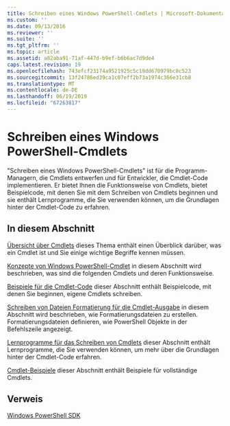 ```yaml
---
title: Schreiben eines Windows PowerShell-Cmdlets | Microsoft-Dokumentation
ms.custom: ''
ms.date: 09/13/2016
ms.reviewer: ''
ms.suite: ''
ms.tgt_pltfrm: ''
ms.topic: article
ms.assetid: a82aba91-71af-447d-b9ef-b6b6ac7d9de4
caps.latest.revision: 19
ms.openlocfilehash: 743efcf23174a9521925c5c19dd670979bc0c523
ms.sourcegitcommit: 13f24786ed39ca1c07eff2b73a1974c366e31cb8
ms.translationtype: MT
ms.contentlocale: de-DE
ms.lasthandoff: 06/19/2019
ms.locfileid: "67263817"
---
```

# <a name="writing-a-windows-powershell-cmdlet"></a>Schreiben eines Windows PowerShell-Cmdlets

"Schreiben eines Windows PowerShell-Cmdlets" ist für die Programm-Managern, die Cmdlets entwerfen und für Entwickler, die Cmdlet-Code implementieren. Er bietet Ihnen die Funktionsweise von Cmdlets, bietet Beispielcode, mit denen Sie mit dem Schreiben von Cmdlets beginnen und sie enthält Lernprogramme, die Sie verwenden können, um die Grundlagen hinter der Cmdlet-Code zu erfahren.

## <a name="in-this-section"></a>In diesem Abschnitt

[Übersicht über Cmdlets](./cmdlet-overview.md) dieses Thema enthält einen Überblick darüber, was ein Cmdlet ist und Sie einige wichtige Begriffe kennen müssen.

[Konzepte von Windows PowerShell-Cmdlet](./windows-powershell-cmdlet-concepts.md) in diesem Abschnitt wird beschrieben, was sind die folgenden Cmdlets und deren Funktionsweise.

[Beispiele für die Cmdlet-Code](./examples-of-cmdlet-code.md) dieser Abschnitt enthält Beispielcode, mit denen Sie beginnen, eigene Cmdlets schreiben.

[Schreiben von Dateien Formatierung für die Cmdlet-Ausgabe](../format/writing-a-powershell-formatting-file.md) in diesem Abschnitt wird beschrieben, wie Formatierungsdateien zu erstellen. Formatierungsdateien definieren, wie PowerShell Objekte in der Befehlszeile angezeigt.

[Lernprogramme für das Schreiben von Cmdlets](./tutorials-for-writing-cmdlets.md) dieser Abschnitt enthält Lernprogramme, die Sie verwenden können, um mehr über die Grundlagen hinter der Cmdlet-Code erfahren.

[Cmdlet-Beispiele](./cmdlet-samples.md) dieser Abschnitt enthält Beispiele für vollständige Cmdlets.

## <a name="reference"></a>Verweis

[Windows PowerShell SDK](../windows-powershell-reference.md)
